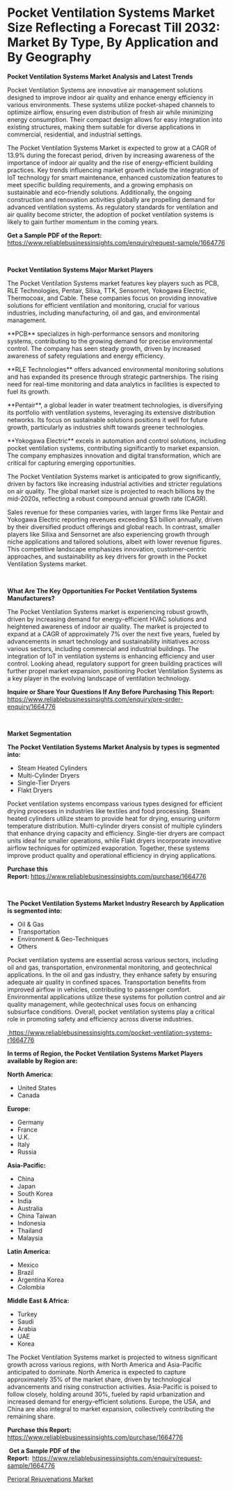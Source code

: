 <p><h1>Pocket Ventilation Systems Market Size Reflecting a Forecast Till 2032: Market By Type, By Application and By Geography</h1></p><p><strong>Pocket Ventilation Systems Market Analysis and Latest Trends</strong></p>
<p><p>Pocket Ventilation Systems are innovative air management solutions designed to improve indoor air quality and enhance energy efficiency in various environments. These systems utilize pocket-shaped channels to optimize airflow, ensuring even distribution of fresh air while minimizing energy consumption. Their compact design allows for easy integration into existing structures, making them suitable for diverse applications in commercial, residential, and industrial settings.</p><p>The Pocket Ventilation Systems Market is expected to grow at a CAGR of 13.9% during the forecast period, driven by increasing awareness of the importance of indoor air quality and the rise of energy-efficient building practices. Key trends influencing market growth include the integration of IoT technology for smart maintenance, enhanced customization features to meet specific building requirements, and a growing emphasis on sustainable and eco-friendly solutions. Additionally, the ongoing construction and renovation activities globally are propelling demand for advanced ventilation systems. As regulatory standards for ventilation and air quality become stricter, the adoption of pocket ventilation systems is likely to gain further momentum in the coming years.</p></p>
<p><strong>Get a Sample PDF of the Report:&nbsp;</strong> <a href="https://www.reliablebusinessinsights.com/enquiry/request-sample/1664776?utm_campaign=3148&utm_medium=2&utm_source=Github&utm_content=ia&utm_term=23032025&utm_id=pocket-ventilation-systems">https://www.reliablebusinessinsights.com/enquiry/request-sample/1664776</a></p>
<p>&nbsp;</p>
<p><strong>Pocket Ventilation Systems Major Market Players</strong></p>
<p><p>The Pocket Ventilation Systems market features key players such as PCB, RLE Technologies, Pentair, Silixa, TTK, Sensornet, Yokogawa Electric, Thermocoax, and Cable. These companies focus on providing innovative solutions for efficient ventilation and monitoring, crucial for various industries, including manufacturing, oil and gas, and environmental management.</p><p>**PCB** specializes in high-performance sensors and monitoring systems, contributing to the growing demand for precise environmental control. The company has seen steady growth, driven by increased awareness of safety regulations and energy efficiency.</p><p>**RLE Technologies** offers advanced environmental monitoring solutions and has expanded its presence through strategic partnerships. The rising need for real-time monitoring and data analytics in facilities is expected to fuel its growth.</p><p>**Pentair**, a global leader in water treatment technologies, is diversifying its portfolio with ventilation systems, leveraging its extensive distribution networks. Its focus on sustainable solutions positions it well for future growth, particularly as industries shift towards greener technologies.</p><p>**Yokogawa Electric** excels in automation and control solutions, including pocket ventilation systems, contributing significantly to market expansion. The company emphasizes innovation and digital transformation, which are critical for capturing emerging opportunities.</p><p>The Pocket Ventilation Systems market is anticipated to grow significantly, driven by factors like increasing industrial activities and stricter regulations on air quality. The global market size is projected to reach billions by the mid-2020s, reflecting a robust compound annual growth rate (CAGR).</p><p>Sales revenue for these companies varies, with larger firms like Pentair and Yokogawa Electric reporting revenues exceeding $3 billion annually, driven by their diversified product offerings and global reach. In contrast, smaller players like Silixa and Sensornet are also experiencing growth through niche applications and tailored solutions, albeit with lower revenue figures. This competitive landscape emphasizes innovation, customer-centric approaches, and sustainability as key drivers for growth in the Pocket Ventilation Systems market.</p></p>
<p>&nbsp;</p>
<p><strong>What Are The Key Opportunities For Pocket Ventilation Systems Manufacturers?</strong></p>
<p><p>The Pocket Ventilation Systems market is experiencing robust growth, driven by increasing demand for energy-efficient HVAC solutions and heightened awareness of indoor air quality. The market is projected to expand at a CAGR of approximately 7% over the next five years, fueled by advancements in smart technology and sustainability initiatives across various sectors, including commercial and industrial buildings. The integration of IoT in ventilation systems is enhancing efficiency and user control. Looking ahead, regulatory support for green building practices will further propel market expansion, positioning Pocket Ventilation Systems as a key player in the evolving landscape of ventilation technology.</p></p>
<p><strong>Inquire or Share Your Questions If Any Before Purchasing This Report:</strong> <a href="https://www.reliablebusinessinsights.com/enquiry/pre-order-enquiry/1664776?utm_campaign=3148&utm_medium=2&utm_source=Github&utm_content=ia&utm_term=23032025&utm_id=pocket-ventilation-systems">https://www.reliablebusinessinsights.com/enquiry/pre-order-enquiry/1664776</a></p>
<p>&nbsp;</p>
<p><strong>Market Segmentation</strong></p>
<p><strong>The Pocket Ventilation Systems Market Analysis by types is segmented into:</strong></p>
<p><ul><li>Steam Heated Cylinders</li><li>Multi-Cylinder Dryers</li><li>Single-Tier Dryers</li><li>Flakt Dryers</li></ul></p>
<p><p>Pocket ventilation systems encompass various types designed for efficient drying processes in industries like textiles and food processing. Steam heated cylinders utilize steam to provide heat for drying, ensuring uniform temperature distribution. Multi-cylinder dryers consist of multiple cylinders that enhance drying capacity and efficiency. Single-tier dryers are compact units ideal for smaller operations, while Flakt dryers incorporate innovative airflow techniques for optimized evaporation. Together, these systems improve product quality and operational efficiency in drying applications.</p></p>
<p><strong>Purchase this Report:&nbsp;</strong><a href="https://www.reliablebusinessinsights.com/purchase/1664776?utm_campaign=3148&utm_medium=2&utm_source=Github&utm_content=ia&utm_term=23032025&utm_id=pocket-ventilation-systems">https://www.reliablebusinessinsights.com/purchase/1664776</a></p>
<p>&nbsp;</p>
<p><strong>The Pocket Ventilation Systems Market Industry Research by Application is segmented into:</strong></p>
<p><ul><li>Oil & Gas</li><li>Transportation</li><li>Environment & Geo-Techniques</li><li>Others</li></ul></p>
<p><p>Pocket ventilation systems are essential across various sectors, including oil and gas, transportation, environmental monitoring, and geotechnical applications. In the oil and gas industry, they enhance safety by ensuring adequate air quality in confined spaces. Transportation benefits from improved airflow in vehicles, contributing to passenger comfort. Environmental applications utilize these systems for pollution control and air quality management, while geotechnical uses focus on enhancing subsurface conditions. Overall, pocket ventilation systems play a critical role in promoting safety and efficiency across diverse industries.</p></p>
<p><a href="https://www.reliablebusinessinsights.com/pocket-ventilation-systems-r1664776?utm_campaign=3148&utm_medium=2&utm_source=Github&utm_content=ia&utm_term=23032025&utm_id=pocket-ventilation-systems">&nbsp;https://www.reliablebusinessinsights.com/pocket-ventilation-systems-r1664776</a></p>
<p><strong>In terms of Region, the Pocket Ventilation Systems Market Players available by Region are:</strong></p>
<p>
    <p> <strong> North America: </strong>
        <ul>
            <li>United States</li>
            <li>Canada</li>
        </ul>
        </p> 
    <p> <strong> Europe: </strong>
        <ul>
            <li>Germany</li>
            <li>France</li>
            <li>U.K.</li>
            <li>Italy</li>
            <li>Russia</li>
        </ul>
        </p> 
    <p> <strong> Asia-Pacific: </strong>
        <ul>
            <li>China</li>
            <li>Japan</li>
            <li>South Korea</li>
            <li>India</li>
            <li>Australia</li>
            <li>China Taiwan</li>
            <li>Indonesia</li>
            <li>Thailand</li>
            <li>Malaysia</li>
        </ul>
        </p> 
    <p> <strong> Latin America: </strong>
        <ul>
            <li>Mexico</li>
            <li>Brazil</li>
            <li>Argentina Korea</li>
            <li>Colombia</li>
        </ul>
        </p> 
    <p> <strong> Middle East & Africa: </strong>
        <ul>
            <li>Turkey</li>
            <li>Saudi</li>
            <li>Arabia</li>
            <li>UAE</li>
            <li>Korea</li>
        </ul>
    </p>
    </p>
<p><p>The Pocket Ventilation Systems market is projected to witness significant growth across various regions, with North America and Asia-Pacific anticipated to dominate. North America is expected to capture approximately 35% of the market share, driven by technological advancements and rising construction activities. Asia-Pacific is poised to follow closely, holding around 30%, fueled by rapid urbanization and increased demand for energy-efficient solutions. Europe, the USA, and China are also integral to market expansion, collectively contributing the remaining share.</p></p>
<p><strong>Purchase this Report: </strong><a href="https://www.reliablebusinessinsights.com/purchase/1664776?utm_campaign=3148&utm_medium=2&utm_source=Github&utm_content=ia&utm_term=23032025&utm_id=pocket-ventilation-systems">https://www.reliablebusinessinsights.com/purchase/1664776</a></p>
<p>&nbsp;<strong>Get a Sample PDF of the Report:&nbsp;&nbsp;</strong><a href="https://www.reliablebusinessinsights.com/enquiry/request-sample/1664776?utm_campaign=3148&utm_medium=2&utm_source=Github&utm_content=ia&utm_term=23032025&utm_id=pocket-ventilation-systems">https://www.reliablebusinessinsights.com/enquiry/request-sample/1664776</a></p>
<p><strong></strong></p>
<p><p><a href="https://github.com/voetzeszuh/Market-Research-Report-List-1/blob/main/perioral-rejuvenations-market.md?utm_campaign=3148&utm_medium=2&utm_source=Github&utm_content=ia&utm_term=23032025&utm_id=pocket-ventilation-systems">Perioral Rejuvenations Market</a></p></p>